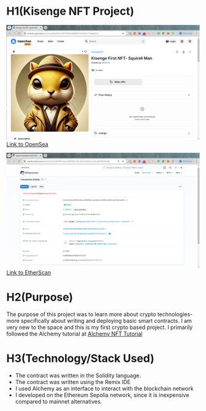 # H1(Kisenge NFT Project)

![Picture of NFT on OpenSea](images/nft.PNG)
[Link to OpenSea](https://testnets.opensea.io/assets/sepolia/0xe07a90759679e2bb4ff3d156348392719afdaf22/0)

![Picture of the transcation logged by EtherScan](images/etherScan.PNG)
[Link to EtherScan](https://sepolia.etherscan.io/tx/0x22cd143af499fffc34eca1f69028bc765c3bdcd1d9303e76387da87f6814cb89)




# H2(Purpose)

The purpose of this project was to learn more about crypto technologies- more specifically about writing and deploying basic smart contracts. I am very new to the space and this is my first crypto based project. I primarily followed the Alchemy tutorial at 
[Alchemy NFT Tutorial](https://docs.alchemy.com/docs/how-to-develop-an-nft-smart-contract-erc721-with-alchemy)




# H3(Technology/Stack Used)

- The contract was written in the Solidity language.
- The contract was written using the Remix IDE
- I used Alchemy as an interface to interact with the blockchain network
- I developed on the Ethereum Sepolia network, since it is inexpensive compared to mainnet alternatives.
